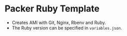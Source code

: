 # Packer Ruby Template

- Creates AMI with Git, Nginx, Rbenv and Ruby.
- The Ruby version can be specified in `variables.json`.
